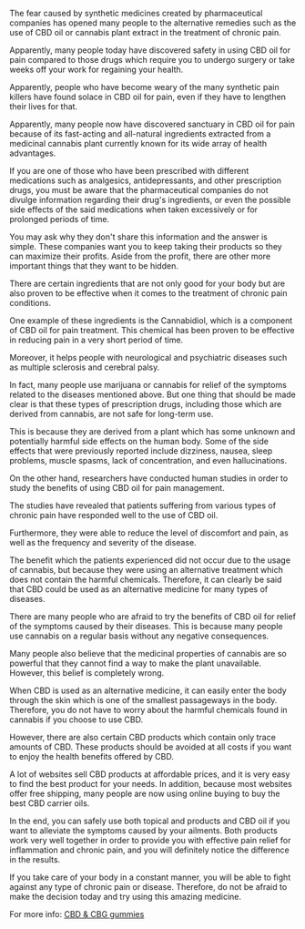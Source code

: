 The fear caused by synthetic medicines created by pharmaceutical companies has opened many people to the alternative remedies such as the use of CBD oil or cannabis plant extract in the treatment of chronic pain.

Apparently, many people today have discovered safety in using CBD oil for pain compared to those drugs which require you to undergo surgery or take weeks off your work for regaining your health.

Apparently, people who have become weary of the many synthetic pain killers have found solace in CBD oil for pain, even if they have to lengthen their lives for that.

Apparently, many people now have discovered sanctuary in CBD oil for pain because of its fast-acting and all-natural ingredients extracted from a medicinal cannabis plant currently known for its wide array of health advantages.

If you are one of those who have been prescribed with different medications such as analgesics, antidepressants, and other prescription drugs, you must be aware that the pharmaceutical companies do not divulge information regarding their drug's ingredients, or even the possible side effects of the said medications when taken excessively or for prolonged periods of time.

You may ask why they don't share this information and the answer is simple. These companies want you to keep taking their products so they can maximize their profits. Aside from the profit, there are other more important things that they want to be hidden.

There are certain ingredients that are not only good for your body but are also proven to be effective when it comes to the treatment of chronic pain conditions.

One example of these ingredients is the Cannabidiol, which is a component of CBD oil for pain treatment. This chemical has been proven to be effective in reducing pain in a very short period of time.

Moreover, it helps people with neurological and psychiatric diseases such as multiple sclerosis and cerebral palsy.

In fact, many people use marijuana or cannabis for relief of the symptoms related to the diseases mentioned above. But one thing that should be made clear is that these types of prescription drugs, including those which are derived from cannabis, are not safe for long-term use.

This is because they are derived from a plant which has some unknown and potentially harmful side effects on the human body. Some of the side effects that were previously reported include dizziness, nausea, sleep problems, muscle spasms, lack of concentration, and even hallucinations.

On the other hand, researchers have conducted human studies in order to study the benefits of using CBD oil for pain management.

The studies have revealed that patients suffering from various types of chronic pain have responded well to the use of CBD oil.

Furthermore, they were able to reduce the level of discomfort and pain, as well as the frequency and severity of the disease.

The benefit which the patients experienced did not occur due to the usage of cannabis, but because they were using an alternative treatment which does not contain the harmful chemicals. Therefore, it can clearly be said that CBD could be used as an alternative medicine for many types of diseases.

There are many people who are afraid to try the benefits of CBD oil for relief of the symptoms caused by their diseases. This is because many people use cannabis on a regular basis without any negative consequences.

Many people also believe that the medicinal properties of cannabis are so powerful that they cannot find a way to make the plant unavailable. However, this belief is completely wrong.

When CBD is used as an alternative medicine, it can easily enter the body through the skin which is one of the smallest passageways in the body. Therefore, you do not have to worry about the harmful chemicals found in cannabis if you choose to use CBD.

However, there are also certain CBD products which contain only trace amounts of CBD. These products should be avoided at all costs if you want to enjoy the health benefits offered by CBD.

A lot of websites sell CBD products at affordable prices, and it is very easy to find the best product for your needs. In addition, because most websites offer free shipping, many people are now using online buying to buy the best CBD carrier oils.

In the end, you can safely use both topical and products and CBD oil if you want to alleviate the symptoms caused by your ailments. Both products work very well together in order to provide you with effective pain relief for inflammation and chronic pain, and you will definitely notice the difference in the results.

If you take care of your body in a constant manner, you will be able to fight against any type of chronic pain or disease. Therefore, do not be afraid to make the decision today and try using this amazing medicine.


For more info: <a href="https://abacastaffingservices.com/cbd-cbg-gummies-whats-the-difference/">CBD & CBG gummies</a>
